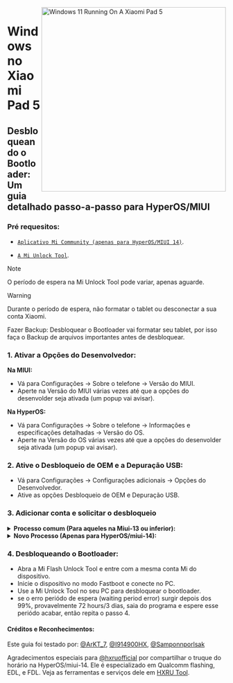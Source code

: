 <img align="right" src="https://raw.githubusercontent.com/erdilS/Port-Windows-11-Xiaomi-Pad-5/main/nabu.png" width="425" alt="Windows 11 Running On A Xiaomi Pad 5">

# Windows no Xiaomi Pad 5

## Desbloqueando o Bootloader: Um guia detalhado passo-a-passo para HyperOS/MIUI

### Pré requesitos:
- [```Aplicativo Mi Community (apenas para HyperOS/MIUI 14)```](https://apkpure.net/xiaomi-community/com.mi.global.bbs/download).

- [`A Mi Unlock Tool`](https://miuirom.xiaomi.com/rom/u1106245679/6.5.224.28/miflash_unlock-en-6.5.224.28.zip).
>

>[!NOTE]
>
> O período de espera na Mi Unlock Tool pode variar, apenas aguarde.

>[!WARNING]
>
> Durante o período de espera, não formatar o tablet ou desconectar a sua conta Xiaomi.
>
> Fazer Backup: Desbloquear o Bootloader vai formatar seu tablet, por isso faça o Backup de arquivos importantes antes de desbloquear.

### 1. Ativar a Opções do Desenvolvedor:

   **Na MIUI:**
   - Vá para Configurações → Sobre o telefone → Versão do MIUI.
   - Aperte na Versão do MIUI várias vezes até que a opções do desenvolder seja ativada (um popup vai avisar).

   **Na HyperOS:**
   - Vá para Configurações → Sobre o telefone → Informações e especificações detalhadas → Versão do OS.
   - Aperte na Versão do OS várias vezes até que a opções do desenvolder seja ativada (um popup vai avisar).


### 2. Ative o Desbloqueio de OEM e a Depuração USB:
   - Vá para Configurações → Configurações adicionais → Opções do Desenvolvedor.
   - Ative as opções Desbloqueio de OEM e Depuração USB.

### 3. Adicionar conta e solicitar o desbloqueio

<details>
<summary><b><strong>Processo comum (Para aqueles na Miui-13 ou inferior):</strong></b></summary>

 **```3. Adicionar conta:```**
   - Vá para Configurações > Configurações adicionais > Opções do Desenvolvedor > Status do Mi Unlock.
   - Aperte em "Adicionar conta e dispositivo". Se feito com sucesso, o aviso "Adicionado com sucesso" vai surgir.

  </summary>
</details>

<details>
<summary><b><strong>Novo Processo (Apenas para HyperOS/miui-14):</strong></b></summary>

>

> Se seu dispositivo é da versão global, vocẽ pode se inscrever para o desbloqueio de bootloader em um horário específico.

   **Truque do Horário:**
   - A Xiaomi permite a inscrição diária de 2,000 dispositivos.
   - O horário que essa contagem diária reseta é as 7 PM Horário de Moscow.

 **```3. Solicitando o Desbloqueio:```**
   - Sincronize com o fuso horário de Moscow e quando for as 7 PM, esteja pronto e seja rápido.
   - Abra o aplcativo Xiaomi Community, selecione Global, e entre com a mesma conta do seu dispositivo.
   - Vá para a sessão "Me", clique na opção "Unlock bootloader," e por fim em "Solicite o desbloqueio".
   - Quando você receber o acesso, vá para Configurações > Configurações adicionais > Opções do Desenvolvedor > Status do Mi Unlock.
   - Aperte em "Adicionar conta e dispositivo". Se feito com sucesso, o aviso "Adicionado com sucesso" vai surgir.

  </summary>
</details>

### 4. Desbloqueando o Bootloader:
   - Abra a Mi Flash Unlock Tool e entre com a mesma conta Mi do dispositivo.
   - Inicie o dispositivo no modo Fastboot e conecte no PC.
   - Use a Mi Unlock Tool no seu PC para desbloquear o bootloader.
   - se o erro periódo de espera (waiting period error) surgir depois dos 99%, provavelmente 72 hours/3 dias, saia do programa e espere esse periódo acabar, então repita o passo 4.

  
#### Créditos e Reconhecimentos:
Este guia foi testado por: [@ArKT_7](https://t.me/ArKT_7), [@I914900HX](https://t.me/I914900HX), [@Samponnporlsak](https://t.me/Samponnporlsak)

Agradecimentos especiais para [@hxruofficial](https://t.me/hxruofficial) por compartilhar o truque do horário na HyperOS/miui-14. Ele é especializado em Qualcomm flashing, EDL, e FDL. Veja as ferramentas e serviços dele em [HXRU Tool](https://hxrutool.com/).
